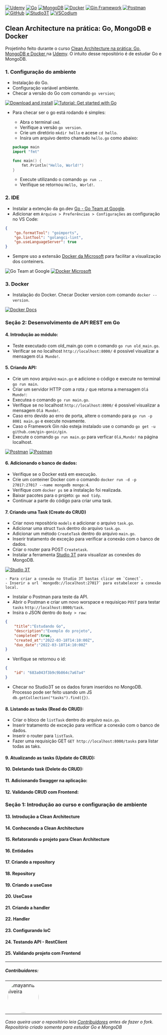 

[![Udemy](https://img.shields.io/badge/Udemy-A435F0?style=flat&logo=udemy&logoColor=white&link=https://www.udemy.com/course/clean-architecture-na-pratica-com-golang/)](https://www.udemy.com/course/clean-architecture-na-pratica-com-golang/)
[![Go](https://img.shields.io/badge/Go-00ADD8?style=flat&logo=Go&logoColor=white&link=https://go.dev/)](https://go.dev/)
[![MongoDB](https://img.shields.io/badge/MongoDB-47A248?style=flat&logo=mongodb&logoColor=white&link=https://www.mongodb.com/)](https://www.mongodb.com/)
[![Docker](https://img.shields.io/badge/Docker-2496ED?style=flat&logo=docker&logoColor=white&link=https://www.docker.com/)](https://www.docker.com/)
[![Gin Framework](https://img.shields.io/badge/Gin%20Framework-008ECF?style=flat&logo=gin&logoColor=white&link=https://gin-gonic.com/)](https://gin-gonic.com/)
[![Postman](https://img.shields.io/badge/Postman-FF6C37?style=flat&logo=postman&logoColor=white&link=https://www.postman.com/)](https://www.postman.com/)
[![GitHub](https://img.shields.io/badge/GitHub-181717?style=flat&logo=github&logoColor=white&link=https://github.com/mayannaoliveira)](https://github.com/mayannaoliveira)
[![Studio3T](https://img.shields.io/badge/Studio%203T-17AF66?style=flat&logo=Studio3T&logoColor=white&link=https://studio3t.com/)](https://studio3t.com/)
[![VSCodium](https://img.shields.io/badge/VSCodium-2F80ED?style=flat&logo=vscodium&logoColor=white&link=https://vscodium.com/)](https://vscodium.com/)

## Clean Architecture na prática: Go, MongoDB e Docker

Projetinho feito durante o curso [Clean Architecture na prática: Go, MongoDB e Docker
](https://www.udemy.com/course/clean-architecture-na-pratica-com-golang/) na [Udemy](https://www.udemy.com/). O intuito desse repositório é de estudar Go e MongoDB.

### 1. Configuração do ambiente

- Instalação do Go.
- Configuração variável ambiente.
- Checar a versão do Go com comando `go version`;

[![Download and install](https://img.shields.io/badge/Download%20and%20install-007f9f?style=flat&logo=go&logoColor=white)](https://go.dev/doc/install) [![Tutorial: Get started with Go](https://img.shields.io/badge/Tutorial:%20Get%20started%20with%20Go-007f9f?style=flat&logo=go&logoColor=white)](https://go.dev/doc/tutorial/getting-started)

- Para checar ser o go está rodando é simples:
    - Abra o terminal `cmd`.
    - Verifique a versão `go version`.
    - Crie um diretório `mkdir hello` e acese `cd hello`.
    - Insira um arquivo dentro chamado `hello.go` como abaixo:

    ```go
    package main
    import "fmt"

    func main() {
        fmt.Println("Hello, World!")
    }
    ```
    - Execute utilizando o comando `go run .`.
    - Verifique se retornou `Hello, World!`.

### 2. IDE

- Instalar a extenção da go.dev [Go - Go Team at Google](https://marketplace.visualstudio.com/items?itemName=golang.go).
- Adicionar em `Arquivo > Preferências > Configurações` as configuração no VS Code:
```json
{
    "go.formatTool": "goimports",
    "go.lintTool": "golangci-lint",
    "go.useLanguageServer": true
}
```
- Sempre uso a extensão [Docker da Microsoft](https://marketplace.visualstudio.com/items?itemName=ms-azuretools.vscode-docker) para facilitar a visualização dos conteiners.

![Go Team at Google](https://img.shields.io/badge/Go%20Team%20at%20Google-2F80ED?style=flat&logo=vscodium&logoColor=white)
[![Docker Microsoft](https://img.shields.io/badge/Docker%20Microsoft-2F80ED?style=flat&logo=vscodium&logoColor=white&link=https://marketplace.visualstudio.com/items?itemName=ms-azuretools.vscode-docker)](https://marketplace.visualstudio.com/items?itemName=ms-azuretools.vscode-docker)

### 3. Docker
- Instalação do Docker.
Checar Docker version com comando `docker --version`.

[![Docker Docs](https://img.shields.io/badge/Docker%20Docs-2496ED?style=flat&logo=Docker&logoColor=white&link=https://docs.docker.com/?_gl=1*bu2mvx*_gcl_au*NTA5ODMyMTIzLjE3NDgxMTAyNTE.*_ga*Mjk3NzcxNTE5LjE3NDgxMTAyNTE.*_ga_XJWPQMJYHQ*czE3NDg1NzA3ODUkbzIkZzEkdDE3NDg1NzA3OTAkajU1JGwwJGgw)](https://docs.docker.com/?_gl=1*bu2mvx*_gcl_au*NTA5ODMyMTIzLjE3NDgxMTAyNTE.*_ga*Mjk3NzcxNTE5LjE3NDgxMTAyNTE.*_ga_XJWPQMJYHQ*czE3NDg1NzA3ODUkbzIkZzEkdDE3NDg1NzA3OTAkajU1JGwwJGgw)

### Seção 2: Desenvolvimento de API REST em Go

#### 4. Introdução ao módulo: 
- Teste executado com old_main.go com o comando `go run old_main.go`.
- Verificar se no localhost `http://localhost:8000/` é possível visualizar a mensagem `Olá Mundo!`.

#### 5. Criando API: 
- Crie um novo arquivo `main.go` e adicione o código e execute no terminal `go run main`.
- Criar um servidor HTTP com a rota `/` que retorna a mensagem `Olá Mundo!`:
- Executea o comando `go run main.go`.
- Verifique se no localhost `http://localhost:8000/` é possível visualizar a mensagem `Olá Mundo!`.
- Caso erro devido ao erro de porta, altere o comando para `go run -p 8001 main.go` e execute novamente.
- Caso o Framework Gin não esteja instalado use o comando `go get -u github.com/gin-gonic/gin`.
- Execute o comando `go run main.go` para verficar `Olá,Mundo!` na página localhost.

[![Postman](https://img.shields.io/badge/Postman-FF6C37?style=flat&logo=postman&logoColor=white&link=https://www.postman.com/)](https://www.postman.com/)
[![Postman](https://img.shields.io/badge/API%20do%20Curso%20Postman-FF6C37?style=flat&logo=postman&logoColor=white&link=https://www.postman.com/)](https://www.postman.com/)

#### 6. Adicionando o banco de dados:

- Verifique se o Docker está em execução.
- Crie um conteiner Docker com o comando `docker run -d -p 27017:27017 --name mongodb mongo:4`.
- Verifique com `docker ps` se a instalação foi realizada.
- Baixar pacotes para o projeto: `go mod tidy`.
- Continuar a parte do código para criar uma task.

#### 7. Criando uma Task (Create do CRUD)
 - Criar novo repositório `models` e adicionar o arquivo `task.go`.
 - Adicionar uma struct `Task` dentro do arquivo `task.go`.
 - Adicionar um método `CreateTask` dentro do arquivo `main.go`.
 - Inserir tratamento de exceção para verificar a conexão com o banco de dados.
 - Criar o router para POST `Createtask`.
- Instalar a ferramenta [Studio 3T](https://studio3t.com/) para visualizar as conexões do MongoDB.

[![Studio 3T](https://img.shields.io/badge/Studio%203T-17AF66?style=flat&logo=Studio3T&logoColor=white&link=https://studio3t.com/)](https://studio3t.com/)

    - Para criar a conexão no Studio 3T bastas clicar em `Conect`.
    - Inserir a url `mongodb://localhost:27017` para estabelecer a conexão local.

- Instalar o Postman para teste da API.
- Abrir o Postman e criar um novo worspace e requisiçao `POST` para testar `tasks` `http://localhost:8000/task`.
- Insira o JSON dentro do `Body > raw`:
```json
{
    "title":"Estudando Go",
    "description":"Exemplo do projeto",
    "completed":true,
    "created_at":"2022-03-18T14:10:00Z",
    "duo_date":"2022-03-18T14:10:00Z"
}
```
- Verifique se retornou o id:
```json
{
    "id": "683a043f3b9c9b864c7a67a4"
}
```
- Checar no Studio3T se os dados foram inseridos no MongoDB. Processo pode ser feito usando um JS `db.getCollection("tasks").find({})`.

#### 8. Listando as tasks (Read do CRUD):
- Criar o bloco de `listTask` dentro do arquivo `main.go`.
- Inserir tratamento de exceção para verificar a conexão com o banco de dados.
- Inserir o router para `listTask`.
- Fazer uma requisição GET `GET http://localhost:8000/tasks` para listar todas as taks.


#### 9. Atualizando as tasks (Update do CRUD):
 
#### 10. Deletando task (Delete do CRUD):
 
#### 11. Adicionando Swagger na aplicação:
 
#### 12. Validando CRUD com Frontend:


### Seção 1: Introdução ao curso e configuração de ambiente

#### 13. Introdução a Clean Architecture
 
#### 14. Conhecendo a Clean Architecture

#### 15. Refatorando o projeto para Clean Architecture
 
#### 16. Entidades

#### 17. Criando a repository
 
#### 18. Repository
 
#### 19. Criando a useCase

#### 20. UseCase

#### 21. Criando a handler

#### 22. Handler

#### 23. Configurando IoC

#### 24. Testando API - RestClient

#### 25. Validando projeto com Frontend


---

##### Contribuidores:

<!-- Link to generate contributors: https://hub-io-mcells-projects.vercel.app/ --->
<table>
  <tbody>
    <tr><td align="left" valign="top" width="12.5%" style="word-break: break-word; white-space: normal;"><a href="https://github.com/mayannaoliveira" title="mayannaoliveira"><img src="https://avatars.githubusercontent.com/u/8138985?v=4" width="100px;" alt="mayannaoliveira" style="border-radius: 9999px;" /></a></td>
    </tr>
  </tbody>
</table>

_Caso queira usar o repositório leia [Contribuidores](/contributors.md) antes de fazer o fork. Repositório criado somente para estudar Go e MongoDB_



